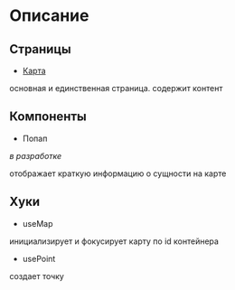 # Описание

## Страницы

- [Карта](http://localhost:9000/#/map)

основная и единственная страница. содержит контент

## Компоненты

- Попап

_в разработке_

отображает краткую информацию о сущности на карте

## Хуки

- useMap

инициализирует и фокусирует карту по id контейнера

- usePoint

создает точку
